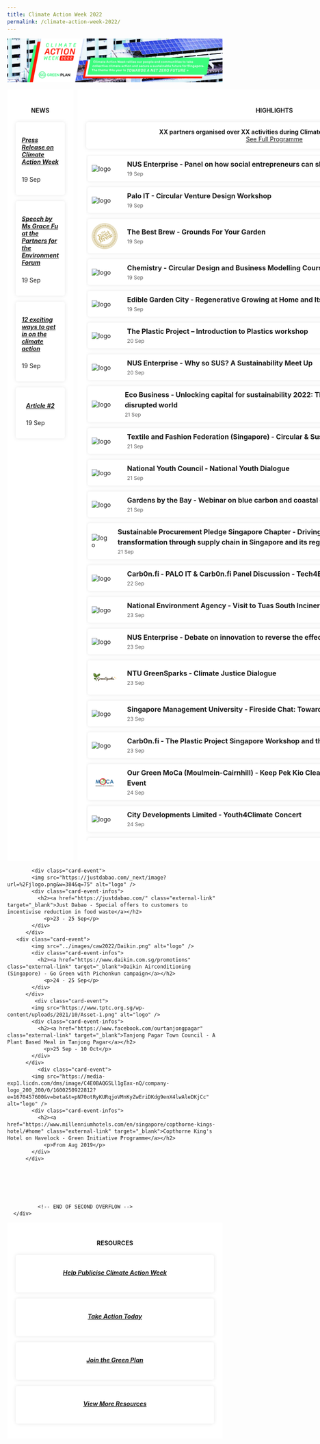```yaml
---
title: Climate Action Week 2022
permalink: /climate-action-week-2022/
---
```


<style>

/* Red #EF3F22, Teal #02B499, Skydark blue #234F71 */

/* Start of offsetting margin to clear space */
.col.is-offset-2, .col.is-offset-2-tablet {
    margin-left: 0;
}

.col.is-8, .col.is-8-tablet {
    flex: 0%;
}
/* End of offsetting margin to clear space */


.grid {
  display: grid;
  gap: 10px;
  grid-template-columns: 2fr 4fr 1fr;
}

.grid h2 {
  /* color: black; */
}
.main {
  background: white;
}

.side {
  background: white;
}

.overflow-container {
  height: 40vh;
  overflow: auto;
  margin-bottom: 2em;
}

.main,
.side {
  padding: 20px;
  border-radius: 5px
  margin: 10px 10px;
}

/* Cards */

.card-news {
  overflow: hidden;
  /* height: 200px; */
  background: white;
  box-shadow: 0 0 10px rgba(0,0,0,0.1);
  display: flex;
  flex-direction: column;
  border-radius: 5px;
  align-items: center;
  padding: 1em;
  max-width: auto;
  margin: 0em 0em 1em 0em;
}

.card-event {
  overflow: hidden;
  height: auto;
  background: white;
  box-shadow: 0 0 10px rgba(0,0,0,0.1);
  display: flex;
  border-radius: 5px;
  align-items: center;
  margin: 0.2em 1em 1em 0.2em;
}

.card-event img {
  height: 100%;
  width: 60px;
  object-fit: cover;
  margin: 10px;
}

.card-event h2 {
  font-size: 16px;
  font-weight: bold;
  margin: 0px 0px 0px 5px;
  line-height: 1.5;
}

.card-event p {
  font-size: 12px;
  line-height: 1.5;
  opacity: .7;
  margin: 2px 0px 0px 5px;
}

.card-event a {
  text-decoration:none;
}

.card-event .card-event-infos {
  padding: 8px;
}


.card-banner {
  background-size: cover;
  background-position: center;
  height: auto;
  margin-left: 1em;
  display: flex;
  flex-flow: column;
  padding: 0em 7em 1em 6em;
  justify-content: center;
  align-items: center;
  color: white;
  font-size: 1.2em;
  /* font-weight: bold; */
  text-shadow: 1px 1px 3px rgba(0,0,0,0.8);
  border-radius: 5px;
  box-shadow: 0 0 5px rgba(0,0,0,0.2);
}

.card-banner > h3 {
  font-size: 2.8em;
  padding: 0.3em;
  justify-content: center;
  align-items: center;
  line-height: 0.8;
  color: white;
  text-shadow: 1px 1px 3px rgba(0,0,0,0.5);
}

/* To hide title breadcrumb banner and right icons */
.bp-section.is-small.bp-section-pagetitle {
  display: none;
}

#main-content > section:nth-child(2) > div > div > div.col.is-1.has-float-btns.is-position-relative.is-hidden-touch {
  display: none;
}


/* Media screening */
@media(max-width: 600px){
  .grid {
    grid-template-columns: 1fr;
  }
  .card-banner {
      padding: 0em 1em 1em 1em;
  }
}

</style>



<!-------------------------------------------- START OF HTML ------------------------------------------->

<a href="/resources/CAW2022.pdf"><img src="../images/caw2022/cawbanner2022-2.jpg" alt="climate action week"></a>

<div class="grid">
<!-- NEWS -->
  <article class="main">
    <h4><strong><center>NEWS</center></strong></h4>
      <div class="card-news">
        <div class="card-event-infos">
          <h5><a href="#" class="external-link">Press Release on Climate Action Week </a></h5>
            <p>19 Sep</p>
        </div>
      </div>
      <div class="card-news">
        <div class="card-event-infos">
          <h5><a href="#" class="external-link">Speech by Ms Grace Fu at the Partners for the Environment Forum </a></h5>
            <p>19 Sep</p>
        </div>
      </div>
      <div class="card-news">
        <div class="card-event-infos">
          <h5><a href="#" class="external-link">12 exciting ways to get in on the climate action</a></h5>
            <p>19 Sep</p>
        </div>
      </div>
       <div class="card-news">
        <div class="card-event-infos">
          <h5><a href="#" class="external-link">Article #2</a></h5>
            <p>19 Sep</p>
        </div>
      </div>   
  </article>

<!-- EVENTS -->

  <section class="side">
    <h4><strong><center>HIGHLIGHTS</center></strong></h4>
        <div class="card-news">
            <div class="card-event-infos" style="display: flex; justify-content:center; flex-direction: column; text-align: center; margin-bottom: 0px;">
                <strong>XX partners organised over XX activities during Climate Action Week this year!</strong>
              <a class="button_caw" href="../resources/CAW_Events_2022.pdf" target="_blank">See Full Programme</a>
            </div>
        </div>
      <div class="overflow-container">  
        <div class="card-event">
          <img src="https://enterprise.nus.edu.sg/wp-content/uploads/2021/07/2021-NUS-Enterprise-logo.png" alt="logo" />
          <div class="card-event-infos">
            <h2><a href="https://nus-etp.my.canva.site/nus-isi-caw-2022" class="external-link" target="_blank">NUS Enterprise - Panel on how social entrepreneurs can shape the climate response</a></h2>
              <p>19 Sep</p>
          </div>
        </div>                  
        <div class="card-event">
          <img src="https://www.palo-it.com/hubfs/colour_logo.svg" alt="logo" />
          <div class="card-event-infos">
            <h2><a href="#" class="external-link" target="_blank">Palo IT - Circular Venture Design Workshop</a></h2>
              <p>19 Sep</p>
          </div>
        </div>
        <div class="card-event">
          <img src="../images/caw2022/TheBestBrew.png" alt="logo" />
          <div class="card-event-infos">
              <h2>The Best Brew - Grounds For Your Garden</h2>
              <p>19 Sep</p>
          </div>
        </div>
        <div class="card-event">
          <img src="https://uploads-ssl.webflow.com/60db2b47881c375877630581/60dbd88f5e81e34de90c5609_logo.png" alt="logo" />
          <div class="card-event-infos">
            <h2><a href="https://forms.gle/z8i9BRS6HaCdvg2R8" class="external-link" target="_blank">Chemistry - Circular Design and Business Modelling Course Preview</a></h2>
              <p>19 Sep</p>
          </div>
        </div>
  <div class="card-event">
          <img src="https://cdn-images.kontinentalist.com/kontinentalist-story-asset-1603358578.png" alt="logo" /> 
          <div class="card-event-infos">
            <h2><a href="https://docs.google.com/forms/d/e/1FAIpQLSfULliF2WJiujqRfQMbKFmkcYcdxpuXKJtFVGd1AKxZo8Npyg/viewform" class="external-link" target="_blank">Edible Garden City - Regenerative Growing at Home and Its Benefits</a></h2>
              <p>19 Sep</p>
          </div>
        </div>
       <div class="card-event">
          <img src="https://static.wixstatic.com/media/7fafc4_8291994d39094a4499f2d812c6ebc44e~mv2.png/v1/crop/x_21,y_42,w_2797,h_2720/fill/w_270,h_262,al_c,q_85,usm_0.66_1.00_0.01,enc_auto/TPP-Crabby-(-NO-BG).png" alt="logo" />
          <div class="card-event-infos">
            <h2><a href="https://www.theplasticproject.sg/program" class="external-link" target="_blank">The Plastic Project – Introduction to Plastics workshop</a></h2>
              <p>20 Sep</p>
          </div>
          </div>
        <div class="card-event">
          <img src="https://enterprise.nus.edu.sg/wp-content/uploads/2021/07/2021-NUS-Enterprise-logo.png" alt="logo" />
          <div class="card-event-infos">
            <h2><a href="https://nus-etp.my.canva.site/nus-isi-caw-2022" class="external-link" target="_blank">NUS Enterprise - Why so SUS? A Sustainability Meet Up</a></h2>
              <p>20 Sep</p>
          </div>
        </div>                    
        <div class="card-event">
          <img src="https://global-uploads.webflow.com/5cb6a396e13945f2ca46a56f/5d1c2b355ed8a978c6ca57b6_EB%20Logo-trans-p-500.png" alt="logo" />
          <div class="card-event-infos">
            <h2><a href="https://events.eco-business.com/flagship-events/unlocking-capital-for-sustainability-2022#about" class="external-link" target="_blank">Eco Business - Unlocking capital for sustainability 2022: The role of sustainable finance in a disrupted world</a></h2>
              <p>21 Sep</p>
          </div>
        </div>
        <div class="card-event">
          <img src="https://bethechange.fashion/wp-content/uploads/2022/06/taff-logo-@2x.png" alt="logo" />
          <div class="card-event-infos">
            <h2><a href="https://bethechange.fashion/" class="external-link" target="_blank">Textile and Fashion Federation (Singapore) - Circular & Sustainable Fashion Virtual Seminar</a></h2>
              <p>21 Sep</p>
          </div>
        </div>
        <div class="card-event">
          <img src="https://www.nyc.gov.sg/-/media/mccy/projects/nyc/images/logos/nyc_logo.png" alt="logo"/>
          <div class="card-event-infos">
            <h2><a href="https://www.nyc.gov.sg/en/initiatives/programmes/national-youth-dialogues" class="external-link" target="_blank">National Youth Council - National Youth Dialogue</a></h2>
              <p>21 Sep</p>
          </div>
        </div>
        <div class="card-event">
          <img src="https://cdn.shopify.com/s/files/1/0263/9711/4425/files/GBTB_grey_landscape_logo_360x.png?v=1635390381" alt="logo" />
          <div class="card-event-infos">
            <h2><a href="https://www.gardensbythebay.com.sg/en/things-to-do/calendar-of-events/wonderful-wetlands.html" class="external-link" target="_blank">Gardens by the Bay - Webinar on blue carbon and coastal ecosystems</a></h2>
              <p>21 Sep</p>
          </div>
        </div>
        <div class="card-event">
          <img src="https://img.evbuc.com/https%3A%2F%2Fcdn.evbuc.com%2Fimages%2F345282539%2F477804790849%2F1%2Foriginal.20220831-071855?w=800&auto=format%2Ccompress&q=75&sharp=10&rect=290%2C0%2C878%2C439&s=4b51476c5830d35b8ef36e66c1bfd2c1" alt="logo" />
          <div class="card-event-infos">
            <h2><a href="https://www.eventbrite.sg/e/driving-carbon-reduction-sustainable-transformation-through-supply-chain-tickets-411075657357" class="external-link" target="_blank">Sustainable Procurement Pledge Singapore Chapter - Driving carbon reduction and sustainable transformation through supply chain in Singapore and its region</a></h2>
              <p>21 Sep</p>
          </div>
        </div>
        <div class="card-event">
          <img src="https://carb0nfi.notion.site/image/https%3A%2F%2Fs3-us-west-2.amazonaws.com%2Fsecure.notion-static.com%2F7ed21bec-4283-4b29-ac56-b057ddb28edd%2FHorizontal_Logo_Carb0n.fi.jpg?table=block&id=f5c20ce3-81c8-4a48-b240-e72952a190ed&spaceId=2f3da455-5cf6-4124-be31-6d0ba08b3d36&width=1340&userId=&cache=v2" alt="logo" />
          <div class="card-event-infos">
            <h2><a href="https://docs.google.com/forms/d/16NHfPrb6tmVO0xd4EN8aO88AhGMBzovkGxzNo3b03kU/edit" class="external-link" target="_blank">Carb0n.fi - PALO IT & Carb0n.fi Panel Discussion - Tech4Earth: Friend or Foe?</a></h2>
              <p>22 Sep</p>
          </div>
        </div>
        <div class="card-event">
          <img src="https://www.nea.gov.sg/images/default-source/about-us/nea-logo.png" alt="logo" />
          <div class="card-event-infos">
            <h2><a href="http://go.gov.sg/caw2022tour" class="external-link" target="_blank">National Environment Agency - Visit to Tuas South Incineration Plant</a></h2>
              <p>23 Sep</p>
          </div>
        </div>           
        <div class="card-event">
          <img src="https://enterprise.nus.edu.sg/wp-content/uploads/2021/07/2021-NUS-Enterprise-logo.png" alt="logo" />
          <div class="card-event-infos">
            <h2><a href="https://nus-etp.my.canva.site/nus-isi-caw-2022" class="external-link" target="_blank">NUS Enterprise - Debate on innovation to reverse the effects of climate change</a></h2>
              <p>23 Sep</p>
          </div>
        </div>              
        <div class="card-event">
          <img src="../images/caw2022/ntu-green-sparks.png" alt="logo" />
          <div class="card-event-infos">
            <h2><a href="https://docs.google.com/forms/d/e/1FAIpQLSd_08MGKOHLZBQwPnl2wMg6y5ExYKwILgFBR5gJIzcu9fpjFQ/viewform?usp=pp_url" class="external-link" target="_blank">NTU GreenSparks - Climate Justice Dialogue</a></h2>
              <p>23 Sep</p>
          </div>
        </div>
        <div class="card-event">
          <img src="https://www.smu.edu.sg/themes/smubase_4g/svg/logo-d-smu.svg" alt="logo" />
          <div class="card-event-infos">
            <h2><a href="https://www.smusa.sg/sustainability" class="external-link" target="_blank">Singapore Management University - Fireside Chat: Towards Net Zero</a></h2>
              <p>23 Sep</p>
          </div>
        </div>                
        <div class="card-event">
          <img src="https://carb0nfi.notion.site/image/https%3A%2F%2Fs3-us-west-2.amazonaws.com%2Fsecure.notion-static.com%2F7ed21bec-4283-4b29-ac56-b057ddb28edd%2FHorizontal_Logo_Carb0n.fi.jpg?table=block&id=f5c20ce3-81c8-4a48-b240-e72952a190ed&spaceId=2f3da455-5cf6-4124-be31-6d0ba08b3d36&width=1340&userId=&cache=v2" alt="logo" />
          <div class="card-event-infos">
            <h2><a href="https://docs.google.com/forms/d/16NHfPrb6tmVO0xd4EN8aO88AhGMBzovkGxzNo3b03kU" class="external-link" target="_blank">Carb0n.fi - The Plastic Project Singapore Workshop and the InOut Atelier Terrarium Workshop</a></h2>
              <p>23 Sep</p>
          </div>
        </div>
        <div class="card-event">
          <img src="../images/caw2022/OurGreenMOCA.png" alt="logo" />
          <div class="card-event-infos">
            <h2><a href="https://bit.ly/cleancairnhill" class="external-link" target="_blank">Our Green MoCa (Moulmein-Cairnhill) - Keep Pek Kio Clean Exhibition and Keep Cairnhill Clean Event</a></h2>
              <p>24 Sep</p>
          </div>
        </div>
        <div class="card-event">
          <img src="https://upload.wikimedia.org/wikipedia/en/thumb/a/a9/City_Developments_Limited_logo_-_text_bottom.svg/1200px-City_Developments_Limited_logo_-_text_bottom.svg.png" alt="logo" />
          <div class="card-event-infos">
            <h2><a href="#" class="external-link" target="_blank">City Developments Limited - Youth4Climate Concert</a></h2>
              <p>24 Sep</p>
          </div>
        </div>
          <div class="card-event">
          <img src="https://www.palo-it.com/hubfs/colour_logo.svg" />
          <div class="card-event-infos">
            <h2><a href="https://www.eventbrite.sg/e/climate-fresk-palo-it-climate-action-week-tickets-403330050037" class="external-link" target="_blank">Palo-IT Singapore - Climate Fresk Workshop (for adults & kids)</a></h2>
              <p>24 Sep</p>
          </div>
        </div>

         <div class="card-event">
          <img src="https://www.palo-it.com/hubfs/colour_logo.svg"  alt="logo" />
          <div class="card-event-infos">
            <h2><a href="https://www.eventbrite.sg/e/digital-collage-palo-it-climate-action-week-tickets-401549925637" class="external-link" target="_blank">Palo-IT Singapore - Digital Collage Workshop</a></h2>
              <p>24 Sep</p>
          </div>
        </div>
        <div class="card-event">
          <img src="https://groundupinitiative.org/wp-content/uploads/2020/12/GUIlogo_med-257x300.png" alt="logo" />
          <div class="card-event-infos">
            <h2><a href="https://docs.google.com/forms/d/e/1FAIpQLSe_rRD9fqjhec93YgaQH49Z1Qlh47Gf71SasdzCQH0og3jQZA/viewform" class="external-link" target="_blank">Ground-Up Initiative - Balik Kampung @ Ground-Up Initiative - Farming activities</a></h2>
              <p>24 Sep</p>
          </div>
        </div>
        <div class="card-event">
          <img src="https://bethechange.fashion/wp-content/uploads/2022/06/taff-logo-@2x.png" alt="logo" />
          <div class="card-event-infos">
            <h2><a href="https://bethechange.fashion/" class="external-link" target="_blank">Textile and Fashion Federation (Singapore) - Upcycling Workshop</a></h2>
              <p>24 Sep</p>
          </div>
        </div>
          <div class="card-event">
          <img src="https://cdn.shopify.com/s/files/1/0263/9711/4425/files/GBTB_grey_landscape_logo_360x.png?v=1635390381" alt="logo" />
          <div class="card-event-infos">
            <h2><a href="https://www.gardensbythebay.com.sg/en/things-to-do/calendar-of-events/wonderful-wetlands.html" class="external-link" target="_blank">Gardens by the Bay - Mangrove monitoring</a></h2>
              <p>24 Sep</p>
          </div>
        </div>          

         <div class="card-event">
          <img src="https://www.sportsingapore.gov.sg/assets/ssccorporate/img/site-logo.jpg"  alt="logo" />
          <div class="card-event-infos">
            <h2>Sport Singapore - Shoe Recycling Drive at Hougang Sport Centre</h2>
              <p>24 Sep</p>
          </div>
        </div>
        <div class="card-event">
          <img src="../images/caw2022/WestCoastDivision.jpg" alt="logo" />
          <div class="card-event-infos">
            <h2>West Coast Constituency Office - Cash-For-Trash @ West Coast Heights RN</h2>
              <p>24 Sep</p>
          </div>
        </div>
        <div class="card-event">
          <img src="../images/caw2022/WestCoastDivision.jpg" alt="logo" />
          <div class="card-event-infos">
            <h2><a href="https://go.gov.sg/succulent24sep2022" class="external-link" target="_blank">West Coast Constituency Office - Succulent in an Open Terrarium Workshop</a></h2>
              <p>24 Sep</p>
          </div>
        </div>
          <div class="card-event">
          <img src="../images/caw2022/WestCoastDivision.jpg" alt="logo" />
          <div class="card-event-infos">
            <h2><a href="https://go.gov.sg/cw24sep2022" class="external-link" target="_blank">West Coast Constituency Office - Confidence on Wheels Programme</a></h2>
              <p>24 Sep</p>
          </div>
        </div>

         <div class="card-event">
          <img src="../images/caw2022/WestCoastDivision.jpg"  alt="logo" />
          <div class="card-event-infos">
            <h2><a href="https://go.gov.sg/owclstorytelling-westcoastcc" class="external-link" target="_blank">West Coast Constituency Office - Hybrid Storytelling by Our West Coast Library (OWCL) - Little Turtle and the Sea by Becky Davies</a></h2>
              <p>24 Sep</p>
          </div>
        </div>      
           <!-- FIRST OVERFLOW FOR WEEK-LONG EVENTS -->       
        </div>
      
      
      
        <!-- SECOND OVERFLOW FOR WEEK-LONG EVENTS -->
        <h4><strong><center>WEEK-LONG EVENTS</center></strong></h4>
          <div class="overflow-container">
          <div class="card-event">
            <img src="https://www.tptc.org.sg/wp-content/uploads/2021/10/Asset-1.png" alt="logo" />
            <div class="card-event-infos">
              <h2><a href="https://www.facebook.com/ourtanjongpagar" class="external-link" target="_blank">Tanjong Pagar Town Council - My Climate Action</a></h2>
                <p>22 Aug - 25 Sep</p>
            </div>
          </div>
          <div class="card-event">
            <img src="https://www.nuh.com.sg/PublishingImages/SiteLogo/nuhlogo.jpg" alt="logo" />
            <div class="card-event-infos">
              <h2><a href="https://www.facebook.com/72582572440/posts/pfbid02AMn9r3pgeVnhKeVX36buGX4K8iAtohQenF3YdzgSjFBi7GWSE2HVJZSSoQYMFWEhl/" class="external-link" target="_blank">National University Hospital (Pharmacy section) - Medication Blisters Recycling</a></h2>
                <p>1 Sep - 13 Oct</p>
            </div>
          </div>       
           <div class="card-event">
            <img src="https://summit.unglobalcompact.sg/wp-content/uploads/2022/06/Summit-2022-_-logo_150DPI.png" alt="logo" />
            <div class="card-event-infos">
              <h2><a href="https://summit.unglobalcompact.sg/smeseries/" class="external-link" target="_blank">Global Compact Network Singapore - GCNS Sustainable SME Series 2022</a></h2>
                <p>7 - 21 Sep</p>
            </div>
          </div>   
            <div class="card-event">
            <img src="https://www.tptc.org.sg/wp-content/uploads/2021/10/Asset-1.png" alt="logo" />
            <div class="card-event-infos">
              <h2><a href="https://www.facebook.com/ourtanjongpagar" class="external-link" target="_blank">Tanjong Pagar Town Council - Food donation drive with Food From The Heart</a></h2>
                <p>10 - 25 Sep</p>
            </div>
          </div>               
            <div class="card-event">
            <img src="https://justdabao.com/_next/image?url=%2Fjlogo.png&w=384&q=75" alt="logo" />
            <div class="card-event-infos">
              <h2><a href="https://justdabao.com/" class="external-link" target="_blank">Just Dabao - Promote local food suppliers </a></h2>
                <p>19 - 22 Sep</p>
            </div>
          </div>                   
             <div class="card-event">
            <img src="https://www.mzv.cz/public/9c/9e/49/4358907_2678565_titulek_urad_singa_en.png" alt="logo" />
            <div class="card-event-infos">
              <h2><a href="https://www.mzv.cz/singapore/en/culture_and_education/sustainability_film_festival_sg.html" class="external-link" target="_blank">Embassy of the Czech Republic - Sustainability Film Festival</a></h2>
                <p>19 - 22 Sep</p>
            </div>
          </div>                     
           <div class="card-event">
            <img src="https://scontent.fsin10-1.fna.fbcdn.net/v/t1.6435-9/129250748_2081515081984833_7696712044430333319_n.jpg?_nc_cat=105&ccb=1-7&_nc_sid=09cbfe&_nc_ohc=tMIJ6PgV-iQAX_bAPQp&tn=fqcv9lY5zgDS78e6&_nc_ht=scontent.fsin10-1.fna&oh=00_AT8Bae1kJx8kcY747TnY6GRRLLn7kd6HK_YQCRgMgpFMww&oe=6337222B" alt="logo" />
            <div class="card-event-infos">
              <h2>Parkroyal Collection Marina Bay, Singapore - Sustainable Building Tour</h2>
                <p>19 - 23 Sep</p>
            </div>
          </div>               
             <div class="card-event">
            <img src="https://consumer.huawei.com/etc/designs/huawei-cbg-site/clientlib-campaign-v4/common-v4/images/logo.svg" alt="logo" />
            <div class="card-event-infos">
              <h2><a href="https://www.facebook.com/HuaweiTechSG" class="external-link" target="_blank">Huawei International - Social media campaign</a></h2>
                <p>19 - 23 Sep</p>
            </div>
          </div>               
             <div class="card-event">
            <img src="../images/caw2022/redmart.jpg" alt="logo" />
            <div class="card-event-infos">
              <h2><a href="https://redmart.lazada.sg/#home" class="external-link" target="_blank">Lazada Singapore - RedMart for Climate Action Week Campaign 2022</a></h2>
                <p>19 - 25 Sep</p>
            </div>
          </div>   
               <div class="card-event">
            <img src="../images/caw2022/foodpanda.png" alt="logo" />
            <div class="card-event-infos">
              <h2><a href="https://www.foodpanda.sg/contents/green-label" class="external-link" target="_blank">foodpanda - Deals from Green Label merchants</a></h2>
                <p>19 - 25 Sep</p>
            </div>
          </div>               
         <div class="card-event">
            <img src="https://thegreenscout.com/wp-content/uploads/2021/01/cropped-cropped-cropped-TGS-logo-long-1.png" alt="logo" />
            <div class="card-event-infos">
              <h2><a href="www.thegreenscout.com" class="external-link" target="_blank">GreenScout - Special climate action challenges on the GreenScout app</a></h2>
                <p>19 - 25 Sep</p>
            </div>
          </div>                 
           <div class="card-event">
            <img src="https://www.susgain.com/wp-content/uploads/2021/05/susGain-Logo_200x200.png" alt="logo" />
            <div class="card-event-infos">
              <h2><a href="www.susGain.com/trees" class="external-link" target="_blank">susGain - 'Take Climate Action' App Challenge</a></h2>
                <p>19 - 25 Sep</p>
            </div>
          </div>                
            <div class="card-event">
            <img src="https://justdabao.com/_next/image?url=%2Fjlogo.png&w=384&q=75" alt="logo" />
            <div class="card-event-infos">
              <h2><a href="https://justdabao.com/" class="external-link" target="_blank">Just Dabao - Sustainable habits for community to practise</a></h2>
                <p>19 - 25 Sep</p>
            </div>
          </div>   
            <div class="card-event">
            <img src="https://www.unabiz.com/wp-content/uploads/2019/11/UnaBiz_Black-retina-opt.png" alt="logo" />
            <div class="card-event-infos">
              <h2><a href="www.unabiz.com" class="external-link" target="_blank">UnaBiz - Discounts for 4 of our Singapore Green Building Council Green-Mark certified Indoor Air Quality sensors</a></h2>
                <p>19 - 25 Sep</p>
            </div>
          </div>              
             <div class="card-event">
            <img src="https://www.edb.gov.sg/content/dam/edb-cc/company-detail-pages/ey-singapore/EY_logo-300x300.jpg" alt="logo" />
            <div class="card-event-infos">
              <h2><a href="#" class="external-link" target="_blank">EY - Thought leadership on sustainability</a></h2>
                <p>19 - 25 Sep</p>
            </div>
          </div>               
              <div class="card-event">
            <img src="http://languageofaroma.com/wp-content/uploads/2019/04/regentlogo.jpg" alt="logo" />
            <div class="card-event-infos">
              <h2><a href="https://regentsingapore.com.sg/" class="external-link" target="_blank">Regent Singapore - Championing green initiatives at Dolcetto @ Regent Singapore</a></h2>
                <p>19 - 25 Sep</p>
            </div>
          </div>                 
                <div class="card-event">
            <img src="../images/caw2022/Daikin.png" alt="logo" />
            <div class="card-event-infos">
              <h2><a href="https://www.daikin.com.sg/promotions" class="external-link" target="_blank">Daikin Airconditioning (Singapore) - Social media campaign on energy saving tips</a></h2>
                <p>19 - 25 Sep</p>
            </div>
          </div>                
          <div class="card-event">
            <img src="https://www.science.edu.sg/images/default-source/default-album/scs-logo.png?sfvrsn=320be90_0" alt="logo" />
            <div class="card-event-infos">
              <h2><a href="https://www.science.edu.sg/whats-on/exhibitions/energy" class="external-link" target="_blank">Science Centre Board - The Energy Story Exhibition</a></h2>
                <p>19 - 25 Sep</p>
            </div>
          </div>                 
          <div class="card-event">
            <img src="https://www.cgs.gov.sg/images/default-source/default-library/sec-logo.png?sfvrsn=163fd3eb_2" alt="logo" />
            <div class="card-event-infos">
              <h2><a href="https://sec.org.sg/" class="external-link" target="_blank">Singapore Environment Council - Recycling Right</a></h2>
                <p>19 - 25 Sep</p>
            </div>
          </div>                   
           <div class="card-event">
            <img src="https://gt-media-assets.s3.ap-southeast-1.amazonaws.com/images/gt-forge/the-untamed-paths/the_untamed_path_logo.png" alt="logo" />
            <div class="card-event-infos">
              <h2><a href="https://untamed-online.globaltix.com/attraction/naturalist-night-adventure-mangroves-34543" class="external-link" target="_blank">The Untamed Paths - Mangrove Night Walk with Naturalist Guide</a></h2>
                <p>19 - 25 Sep</p>
            </div>
          </div>    
           <div class="card-event">
            <img src="https://gt-media-assets.s3.ap-southeast-1.amazonaws.com/images/gt-forge/the-untamed-paths/the_untamed_path_logo.png" alt="logo" />
            <div class="card-event-infos">
              <h2><a href="https://docs.google.com/forms/d/e/1FAIpQLSfxmh-oQuu6S7HoeOu4CKU9dRsW7giiEzvclLH1kq7W9S-9Ow/viewform" class="external-link" target="_blank">The Untamed Paths - Forest Stream Exploration</a></h2>
                <p>19 - 25 Sep</p>
            </div>
          </div>   
         <div class="card-event">
          <img src="https://www.smu.edu.sg/themes/smubase_4g/svg/logo-d-smu.svg" alt="logo" />
          <div class="card-event-infos">
            <h2><a href="https://www.smusa.sg/sustainability" class="external-link" target="_blank">Singapore Management University - Book Donation Drive — Old Books, New Stories</a></h2>
              <p>21-23 Sep</p>
          </div>
        </div>                 
           <div class="card-event">
          <img src="https://www.smu.edu.sg/themes/smubase_4g/svg/logo-d-smu.svg" alt="logo" />
          <div class="card-event-infos">
            <h2><a href="https://www.smusa.sg/sustainability" class="external-link" target="_blank">Singapore Management University - Pop-up Fashion Waste Recycling Station</a></h2>
              <p>21-23 Sep</p>
          </div>
        </div>              
          <div class="card-event">
          <img src="https://www.smu.edu.sg/themes/smubase_4g/svg/logo-d-smu.svg" alt="logo" />
          <div class="card-event-infos">
            <h2><a href="https://www.smusa.sg/sustainability" class="external-link" target="_blank">Singapore Management University - The Zero Market 
— Booths for Sustainability Products and Activities</a></h2>
              <p>21-23 Sep</p>
          </div>
        </div>                 
              
            <div class="card-event">
            <img src="https://justdabao.com/_next/image?url=%2Fjlogo.png&w=384&q=75" alt="logo" />
            <div class="card-event-infos">
              <h2><a href="https://justdabao.com/" class="external-link" target="_blank">Just Dabao - Special offers to customers to incentivise reduction in food waste</a></h2>
                <p>23 - 25 Sep</p>
            </div>
          </div>                
       <div class="card-event">
            <img src="../images/caw2022/Daikin.png" alt="logo" />
            <div class="card-event-infos">
              <h2><a href="https://www.daikin.com.sg/promotions" class="external-link" target="_blank">Daikin Airconditioning (Singapore) - Go Green with Pichonkun campaign</a></h2>
                <p>24 - 25 Sep</p>
            </div>
          </div>              
             <div class="card-event">
            <img src="https://www.tptc.org.sg/wp-content/uploads/2021/10/Asset-1.png" alt="logo" />
            <div class="card-event-infos">
              <h2><a href="https://www.facebook.com/ourtanjongpagar" class="external-link" target="_blank">Tanjong Pagar Town Council - A Plant Based Meal in Tanjong Pagar</a></h2>
                <p>25 Sep - 10 Oct</p>
            </div>
          </div>               
              <div class="card-event">
            <img src="https://media-exp1.licdn.com/dms/image/C4E0BAQGSLl1gEax-nQ/company-logo_200_200/0/1600250922812?e=1670457600&v=beta&t=pN70otRyKURqjoVMnKyZwEriDKdg9enX4lwAleDKjCc" alt="logo" />
            <div class="card-event-infos">
              <h2><a href="https://www.millenniumhotels.com/en/singapore/copthorne-kings-hotel/#home" class="external-link" target="_blank">Copthorne King's Hotel on Havelock - Green Initiative Programme</a></h2>
                <p>From Aug 2019</p>
            </div>
          </div>                  
              
              
              
              
  
    
              <!-- END OF SECOND OVERFLOW -->
      </div>
  </section>

<!-- RESOURCES -->

   <section class="side">
    <h4><strong><center>RESOURCES</center></strong></h4>
      <div class="card-news">
        <div class="card-event-infos">
          <center><h5><a href="../resources/caw-banners-posters.zip" class="external-link" >Help Publicise Climate Action Week </a></h5></center>
        </div>
      </div>
      <div class="card-news">
        <div class="card-event-infos">
          <center><h5><a href="https://www.mse.gov.sg/take-action/individuals" class="external-link">Take Action Today</a></h5></center>
        </div>
      </div>
      <div class="card-news">
        <div class="card-event-infos">
          <center><h5><a href="http://greenplan.gov.sg/" class="external-link">Join the Green Plan </a></h5></center>
        </div>
      </div>
      <div class="card-news">
        <div class="card-event-infos">
          <center><h5><a href="https://www.mse.gov.sg/resources/" class="external-link">View More Resources </a></h5></center>
        </div>
      </div>
  </section>
</div>

